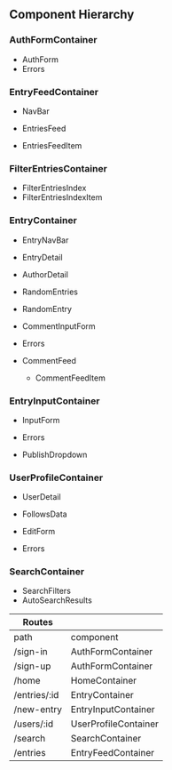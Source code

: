 ## Component Hierarchy

### AuthFormContainer

* AuthForm
* Errors

### EntryFeedContainer

* NavBar

* EntriesFeed
 * EntriesFeedItem

### FilterEntriesContainer

* FilterEntriesIndex
 * FilterEntriesIndexItem

### EntryContainer

* EntryNavBar

* EntryDetail
* AuthorDetail

* RandomEntries
 * RandomEntry

 * CommentInputForm
 * Errors
 * CommentFeed
   * CommentFeedItem

### EntryInputContainer

* InputForm
* Errors

* PublishDropdown

### UserProfileContainer

* UserDetail

* FollowsData

* EditForm
* Errors

### SearchContainer

* SearchFilters
* AutoSearchResults


| Routes       |                      |
|--------------|----------------------|
| path         | component            |
| /sign-in     | AuthFormContainer    |
| /sign-up     | AuthFormContainer    |
| /home        | HomeContainer        |
| /entries/:id | EntryContainer       |
| /new-entry   | EntryInputContainer  |
| /users/:id   | UserProfileContainer |
| /search      | SearchContainer      |
| /entries     | EntryFeedContainer   |
